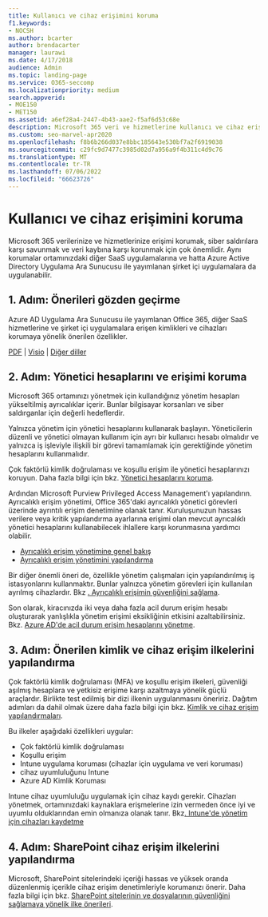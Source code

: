 ```yaml
---
title: Kullanıcı ve cihaz erişimini koruma
f1.keywords:
- NOCSH
ms.author: bcarter
author: brendacarter
manager: laurawi
ms.date: 4/17/2018
audience: Admin
ms.topic: landing-page
ms.service: O365-seccomp
ms.localizationpriority: medium
search.appverid:
- MOE150
- MET150
ms.assetid: a6ef28a4-2447-4b43-aae2-f5af6d53c68e
description: Microsoft 365 veri ve hizmetlerine kullanıcı ve cihaz erişimini korumayı ve veri kaybına karşı korumayı öğrenin.
ms.custom: seo-marvel-apr2020
ms.openlocfilehash: f8b6b266d037e8bbc185643e530bf7a2f6919038
ms.sourcegitcommit: c29fc9d7477c3985d02d7a956a9f4b311c4d9c76
ms.translationtype: MT
ms.contentlocale: tr-TR
ms.lasthandoff: 07/06/2022
ms.locfileid: "66623726"
---
```

# <a name="protect-user-and-device-access"></a>Kullanıcı ve cihaz erişimini koruma

Microsoft 365 verilerinize ve hizmetlerinize erişimi korumak, siber saldırılara karşı savunmak ve veri kaybına karşı korunmak için çok önemlidir. Aynı korumalar ortamınızdaki diğer SaaS uygulamalarına ve hatta Azure Active Directory Uygulama Ara Sunucusu ile yayımlanan şirket içi uygulamalara da uygulanabilir.
  
## <a name="step-1-review-recommendations"></a>1. Adım: Önerileri gözden geçirme

Azure AD Uygulama Ara Sunucusu ile yayımlanan Office 365, diğer SaaS hizmetlerine ve şirket içi uygulamalara erişen kimlikleri ve cihazları korumaya yönelik önerilen özellikler.
  
[PDF](https://go.microsoft.com/fwlink/p/?linkid=841656) |  [Visio](https://go.microsoft.com/fwlink/p/?linkid=841657) |  [Diğer diller](https://www.microsoft.com/download/details.aspx?id=55032)
  
## <a name="step-2-protect-administrator-accounts-and-access"></a>2. Adım: Yönetici hesaplarını ve erişimi koruma

Microsoft 365 ortamınızı yönetmek için kullandığınız yönetim hesapları yükseltilmiş ayrıcalıklar içerir. Bunlar bilgisayar korsanları ve siber saldırganlar için değerli hedeflerdir.

Yalnızca yönetim için yönetici hesaplarını kullanarak başlayın. Yöneticilerin düzenli ve yönetici olmayan kullanım için ayrı bir kullanıcı hesabı olmalıdır ve yalnızca iş işleviyle ilişkili bir görevi tamamlamak için gerektiğinde yönetim hesaplarını kullanmalıdır.

Çok faktörlü kimlik doğrulaması ve koşullu erişim ile yönetici hesaplarınızı koruyun. Daha fazla bilgi için bkz. [Yönetici hesaplarını koruma](../security/office-365-security/identity-access-prerequisites.md#protecting-administrator-accounts). 

Ardından Microsoft Purview Privileged Access Management'ı yapılandırın. Ayrıcalıklı erişim yönetimi, Office 365'daki ayrıcalıklı yönetici görevleri üzerinde ayrıntılı erişim denetimine olanak tanır. Kuruluşunuzun hassas verilere veya kritik yapılandırma ayarlarına erişimi olan mevcut ayrıcalıklı yönetici hesaplarını kullanabilecek ihlallere karşı korunmasına yardımcı olabilir.

- [Ayrıcalıklı erişim yönetimine genel bakış](privileged-access-management.md)
- [Ayrıcalıklı erişim yönetimini yapılandırma](privileged-access-management-configuration.md)

Bir diğer önemli öneri de, özellikle yönetim çalışmaları için yapılandırılmış iş istasyonlarını kullanmaktır. Bunlar yalnızca yönetim görevleri için kullanılan ayrılmış cihazlardır. Bkz [. Ayrıcalıklı erişimin güvenliğini sağlama](/windows-server/identity/securing-privileged-access/securing-privileged-access).

Son olarak, kiracınızda iki veya daha fazla acil durum erişim hesabı oluşturarak yanlışlıkla yönetim erişimi eksikliğinin etkisini azaltabilirsiniz. Bkz. [Azure AD'de acil durum erişim hesaplarını yönetme](/azure/active-directory/users-groups-roles/directory-emergency-access). 

## <a name="step-3-configure-recommended-identity-and-device-access-policies"></a>3. Adım: Önerilen kimlik ve cihaz erişim ilkelerini yapılandırma

Çok faktörlü kimlik doğrulaması (MFA) ve koşullu erişim ilkeleri, güvenliği aşılmış hesaplara ve yetkisiz erişime karşı azaltmaya yönelik güçlü araçlardır. Birlikte test edilmiş bir dizi ilkenin uygulanmasını öneririz. Dağıtım adımları da dahil olmak üzere daha fazla bilgi için bkz. [Kimlik ve cihaz erişim yapılandırmaları](../security/office-365-security/microsoft-365-policies-configurations.md).

 Bu ilkeler aşağıdaki özellikleri uygular:

- Çok faktörlü kimlik doğrulaması
- Koşullu erişim
- Intune uygulama koruması (cihazlar için uygulama ve veri koruması)
- cihaz uyumluluğunu Intune
- Azure AD Kimlik Koruması

Intune cihaz uyumluluğu uygulamak için cihaz kaydı gerekir. Cihazları yönetmek, ortamınızdaki kaynaklara erişmelerine izin vermeden önce iyi ve uyumlu olduklarından emin olmanıza olanak tanır. Bkz[. Intune'de yönetim için cihazları kaydetme](/mem/intune/user-help/enroll-windows-10-device)

## <a name="step-4-configure-sharepoint-device-access-policies"></a>4. Adım: SharePoint cihaz erişim ilkelerini yapılandırma

Microsoft, SharePoint sitelerindeki içeriği hassas ve yüksek oranda düzenlenmiş içerikle cihaz erişim denetimleriyle korumanızı önerir. Daha fazla bilgi için bkz. [SharePoint sitelerinin ve dosyalarının güvenliğini sağlamaya yönelik ilke önerileri](../security/office-365-security/sharepoint-file-access-policies.md).
